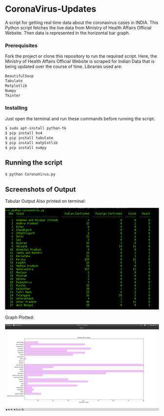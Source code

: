 # CoronaVirus-Updates

A script for getting real time data about the coronavirus cases in INDIA.
This Python script fetches the live data from Ministry of Health Affairs Official Website. Then data is represented in the horizontal bar graph.


### Prerequisites
Fork the project or clone this repository to run the required script.
Here, the Ministry of Health Affairs Official Website is scraped for Indian Data that is being updated over the course of time.
Libraries used are:

```
BeautifulSoup
Tabulate
Matplotlib
Numpy
Tkinter
```

### Installing

Just open the terminal and run these commands before running the script.

```
$ sudo apt-install python-tk
$ pip install bs4
$ pip install tabulate
$ pip install matplotlib
$ pip install numpy 
```

	
## Running the script

```
$ python CoronaVirus.py
```


## Screenshots of Output

Tabular Output Also printed on terminal:


![Table format Output](./Screenshots/terminal-data.png)



Graph Plotted:


![Graphical output](./Screenshots/Graph.png)
